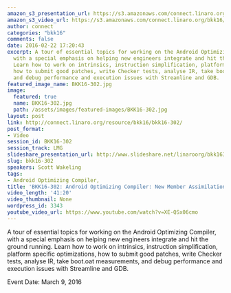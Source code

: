 ```yaml
---
amazon_s3_presentation_url: https://s3.amazonaws.com/connect.linaro.org/bkk16/Presentations/Wednesday/BKK16-302.pdf
amazon_s3_video_url: https://s3.amazonaws.com/connect.linaro.org/bkk16/Videos/Wednesday/BKK16-302%20Android%20Optimizing%20Compiler%20%20New%20Member%20Assimilation%20Guide.mp4
author: connect
categories: "bkk16"
comments: false
date: 2016-02-22 17:20:43
excerpt: A tour of essential topics for working on the Android Optimizing Compiler,
  with a special emphasis on helping new engineers integrate and hit the ground running.
  Learn how to work on intrinsics, instruction simplification, platform specific optimizations,
  how to submit good patches, write Checker tests, analyse IR, take boot.oat measurements,
  and debug performance and execution issues with Streamline and GDB.
featured_image_name: BKK16-302.jpg
image:
  featured: true
  name: BKK16-302.jpg
  path: /assets/images/featured-images/BKK16-302.jpg
layout: post
link: http://connect.linaro.org/resource/bkk16/bkk16-302/
post_format:
- Video
session_id: BKK16-302
session_track: LMG
slideshare_presentation_url: http://www.slideshare.net/linaroorg/bkk16302-android-optimizing-compiler-new-member-assimilation-guide
slug: bkk16-302
speakers: Scott Wakeling
tags:
- Android Optimizing Compiler,
title: 'BKK16-302: Android Optimizing Compiler: New Member Assimilation Guide'
video_length: '41:20'
video_thumbnail: None
wordpress_id: 3343
youtube_video_url: https://www.youtube.com/watch?v=XE-QSx06cmo
---
```


A tour of essential topics for working on the Android Optimizing Compiler, with a special emphasis on helping new engineers integrate and hit the ground running. Learn how to work on intrinsics, instruction simplification, platform specific optimizations, how to submit good patches, write Checker tests, analyse IR, take boot.oat measurements, and debug performance and execution issues with Streamline and GDB.

Event Date: March 9, 2016